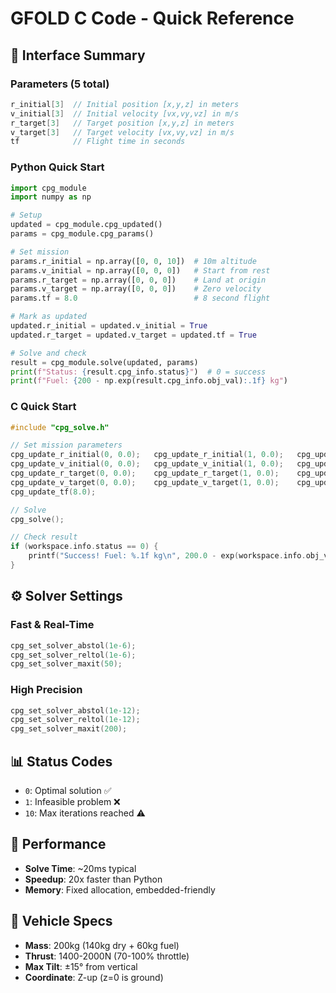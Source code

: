 # GFOLD C Code - Quick Reference

## 🚀 Interface Summary

### Parameters (5 total)
```c
r_initial[3]  // Initial position [x,y,z] in meters
v_initial[3]  // Initial velocity [vx,vy,vz] in m/s  
r_target[3]   // Target position [x,y,z] in meters
v_target[3]   // Target velocity [vx,vy,vz] in m/s
tf            // Flight time in seconds
```

### Python Quick Start
```python
import cpg_module
import numpy as np

# Setup
updated = cpg_module.cpg_updated()
params = cpg_module.cpg_params()

# Set mission
params.r_initial = np.array([0, 0, 10])  # 10m altitude
params.v_initial = np.array([0, 0, 0])   # Start from rest
params.r_target = np.array([0, 0, 0])    # Land at origin  
params.v_target = np.array([0, 0, 0])    # Zero velocity
params.tf = 8.0                          # 8 second flight

# Mark as updated
updated.r_initial = updated.v_initial = True
updated.r_target = updated.v_target = updated.tf = True

# Solve and check
result = cpg_module.solve(updated, params)
print(f"Status: {result.cpg_info.status}")  # 0 = success
print(f"Fuel: {200 - np.exp(result.cpg_info.obj_val):.1f} kg")
```

### C Quick Start  
```c
#include "cpg_solve.h"

// Set mission parameters
cpg_update_r_initial(0, 0.0);   cpg_update_r_initial(1, 0.0);   cpg_update_r_initial(2, 10.0);
cpg_update_v_initial(0, 0.0);   cpg_update_v_initial(1, 0.0);   cpg_update_v_initial(2, 0.0);
cpg_update_r_target(0, 0.0);    cpg_update_r_target(1, 0.0);    cpg_update_r_target(2, 0.0);
cpg_update_v_target(0, 0.0);    cpg_update_v_target(1, 0.0);    cpg_update_v_target(2, 0.0);
cpg_update_tf(8.0);

// Solve
cpg_solve();

// Check result
if (workspace.info.status == 0) {
    printf("Success! Fuel: %.1f kg\n", 200.0 - exp(workspace.info.obj_val));
}
```

## ⚙️ Solver Settings

### Fast & Real-Time
```c
cpg_set_solver_abstol(1e-6);
cpg_set_solver_reltol(1e-6); 
cpg_set_solver_maxit(50);
```

### High Precision
```c
cpg_set_solver_abstol(1e-12);
cpg_set_solver_reltol(1e-12);
cpg_set_solver_maxit(200);
```

## 📊 Status Codes
- `0`: Optimal solution ✅
- `1`: Infeasible problem ❌  
- `10`: Max iterations reached ⚠️

## 🎯 Performance
- **Solve Time**: ~20ms typical
- **Speedup**: 20x faster than Python
- **Memory**: Fixed allocation, embedded-friendly

## 📐 Vehicle Specs
- **Mass**: 200kg (140kg dry + 60kg fuel)
- **Thrust**: 1400-2000N (70-100% throttle)  
- **Max Tilt**: ±15° from vertical
- **Coordinate**: Z-up (z=0 is ground)
